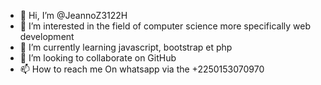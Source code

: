 - 👋 Hi, I’m @JeannoZ3122H
- 👀 I’m interested in the field of computer science more specifically web development
- 🌱 I’m currently learning javascript, bootstrap et php
- 💞️ I’m looking to collaborate on GitHub 
- 📫 How to reach me On whatsapp via the +2250153070970 

<!---
JeannoZ3122H/JeannoZ3122H is a ✨ special ✨ repository because its `README.md` (this file) appears on your GitHub profile.
You can click the Preview link to take a look at your changes.
--->
